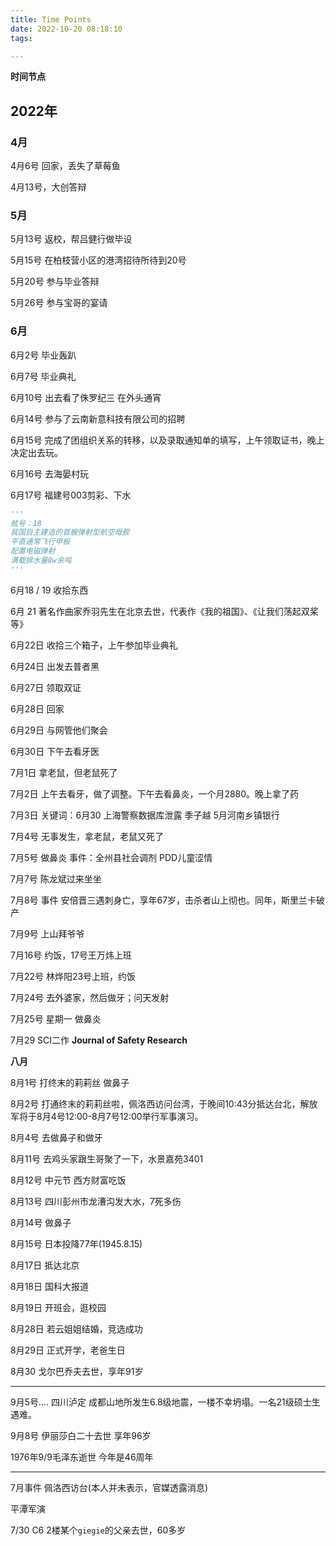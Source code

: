 ```yaml
---
title: Time Points
date: 2022-10-20 08:18:10
tags:

---
```


**时间节点**

## 2022年

### 4月

4月6号 回家，丢失了草莓鱼

4月13号，大创答辩

### 5月

5月13号 返校，帮吕健行做毕设

5月15号 在柏枝营小区的港湾招待所待到20号

5月20号 参与毕业答辩

5月26号 参与宝哥的宴请

### 6月

6月2号 毕业轰趴

6月7号 毕业典礼

6月10号 出去看了侏罗纪三 在外头通宵

6月14号 参与了云南新意科技有限公司的招聘

6月15号 完成了团组织关系的转移，以及录取通知单的填写，上午领取证书，晚上决定出去玩。

6月16号 去海晏村玩

6月17号 福建号003剪彩、下水

```python
'''
舷号：18
我国自主建造的首艘弹射型航空母舰
平直通常飞行甲板
配置电磁弹射
满载排水量8w余吨
'''
```

6月18 / 19 收拾东西

6月 21 著名作曲家乔羽先生在北京去世，代表作《我的祖国》、《让我们荡起双桨等》

6月22日 收拾三个箱子，上午参加毕业典礼

6月24日 出发去普者黑

6月27日 领取双证

6月28日 回家

6月29日 与网管他们聚会

6月30日 下午去看牙医

7月1日 拿老鼠，但老鼠死了

7月2日 上午去看牙，做了调整。下午去看鼻炎，一个月2880。晚上拿了药

7月3日 关键词：6月30 上海警察数据库泄露 季子越 5月河南乡镇银行

7月4号 无事发生，拿老鼠，老鼠又死了

7月5号 做鼻炎 事件：全州县社会调剂 PDD儿童涩情

7月7号 陈龙斌过来坐坐

7月8号 事件 安倍晋三遇刺身亡，享年67岁，击杀者山上彻也。同年，斯里兰卡破产

7月9号 上山拜爷爷 

7月16号 约饭，17号王万炜上班

7月22号 林烨阳23号上班，约饭

7月24号 去外婆家，然后做牙；问天发射

7月25号 星期一 做鼻炎

7月29 SCI二作 **Journal of Safety Research**

**八月**

8月1号 打终末的莉莉丝 做鼻子

8月2号 打通终末的莉莉丝啦，佩洛西访问台湾，于晚间10:43分抵达台北，解放军将于8月4号12:00-8月7号12:00举行军事演习。

8月4号 去做鼻子和做牙

8月11号 去鸡头家跟生哥聚了一下，水景嘉苑3401

8月12号 中元节 西方财富吃饭

8月13号 四川彭州市龙漕沟发大水，7死多伤

8月14号 做鼻子

8月15号 日本投降77年(1945.8.15)

8月17日 抵达北京

8月18日 国科大报道

8月19日 开班会，逛校园

8月28日 若云姐姐结婚，竞选成功

8月29日 正式开学，老爸生日

8月30 戈尔巴乔夫去世，享年91岁

---

9月5号.... 四川泸定 成都山地所发生6.8级地震，一楼不幸坍塌。一名21级硕士生遇难。

9月8号 伊丽莎白二十去世 享年96岁

1976年9/9毛泽东逝世 今年是46周年

----

7月事件 佩洛西访台(本人并未表示，官媒透露消息)

平潭军演

7/30 C6 2楼某个`giegie`的父亲去世，60多岁
